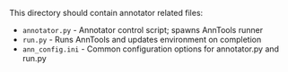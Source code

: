 This directory should contain annotator related files:
* `annotator.py` - Annotator control script; spawns AnnTools runner
* `run.py` - Runs AnnTools and updates environment on completion
* `ann_config.ini` - Common configuration options for annotator.py and run.py